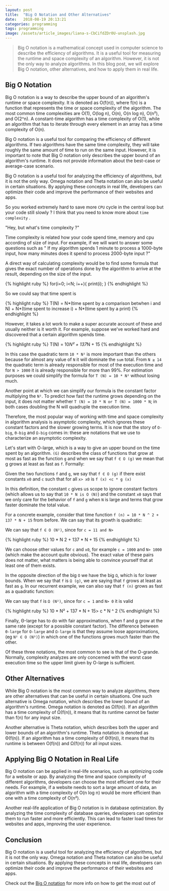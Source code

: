 ```yaml
---
layout: post
title:  "Big O Notation and Other Alternatives"
date:   2018-08-19 20:13:21
categories: programming
tags: programming
image: /assets/article_images/liana-s-CbCifdZDr0U-unsplash.jpg
---
```


> Big O notation is a mathematical concept used in computer science to describe the efficiency of algorithms. It is a useful tool for measuring the runtime and space complexity of an algorithm. However, it is not the only way to analyze algorithms. In this blog post, we will explore Big O notation, other alternatives, and how to apply them in real life.

## Big O Notation

Big O notation is a way to describe the upper bound of an algorithm's runtime or space complexity. It is denoted as O(f(n)), where f(n) is a function that represents the time or space complexity of the algorithm. The most common time complexities are O(1), O(log n), O(n), O(n log n), O(n²), and O(2^n). A constant-time algorithm has a time complexity of O(1), while an algorithm that has to iterate through every element in an array has a time complexity of O(n).

Big O notation is a useful tool for comparing the efficiency of different algorithms. If two algorithms have the same time complexity, they will take roughly the same amount of time to run on the same input. However, it is important to note that Big O notation only describes the upper bound of an algorithm's runtime. It does not provide information about the best-case or average-case scenario.

Big O notation is a useful tool for analyzing the efficiency of algorithms, but it is not the only way. Omega notation and Theta notation can also be useful in certain situations. By applying these concepts in real life, developers can optimize their code and improve the performance of their websites and apps.

So you worked extremely hard to save more `CPU` cycle in the central loop but your code still slowly ? I think that you need to know more about `time complexity` . 

"Hey, but what's time complexity ?"

Time complexity is related how your code spend time, memory and cpu according of size of input. For example, if we will want to answer some questions such as " If my algorithm spends 1 minute to process a 1000-byte input, how many minutes does it spend to process 2000-byte input ?" 

A direct way of calculating complexity would be to find some formula that gives the exact number of operations done by the algorithm to arrive  at the result, depending on the size of the input. 

{% highlight ruby %}
 for(i=0; i<N; i++){
     print(i);
 }
{% endhighlight %}

So we could say that time spent is 

{% highlight ruby %}
T(N) =
    N*(time spent by a comparison betwhen i and N) +
    N*(time spent to increase i) +
    N*(time spent by a print)
{% endhighlight %}

However, it takes a lot work to make a super accurate account of these and usually neither is it worth it. For example, suppose we've worked hard and discovered that a certain algorithm spends time. 

{% highlight ruby %}
 T(N) = 10*N² + 137*N + 15
{% endhighlight %}

In this case the quadratic term `10 * N²` is more important than the others because for almost any value of `N` it will dominate the `sum` total. From `N ≥ 14` the quadratic term is already responsible for most of the execution time and for `N > 1000` it is already responsible for more than 99%. For estimation purposes we could simplify the formula for `T (N) = 10 * N²` without losing much.

Another point at which we can simplify our formula is the constant factor multiplying the `N²`. To predict how fast the runtime grows depending on the input, it does not matter whether `T (N) = 10 * N or T (N) = 1000 * N`; in both cases doubling the N will quadruple the execution time.

Therefore, the most popular way of working with time and space complexity in algorithm analysis is asymptotic complexity, which ignores these constant factors and the slower growing terms. It is now that the story of `O-big`, `Θ-big` and `Ω-big` comes in: these are notations that we use to characterize an asymptotic complexity.

Let's start with O-large, which is a way to give an upper bound on the time spent by an algorithm. `(G)` describes the class of functions that grow at most as fast as the function `g` and when we say that `f ∈ O (g)` we mean that g grows at least as fast as `f`. Formally:

Given the two functions `f` and `g`, we say that `f ∈ O (g)` if there exist constants `x0` and `c` such that for all `x> x0` is `f (x) <c * g (x)`

In this definition, the constant `c` gives us scope to ignore constant factors (which allows us to say that `10 * N is O (N)`) and the constant `x0` says that we only care for the behavior of `f` and `g` when `N` is large and terms that grow faster dominate the total value.

For a concrete example, consider that time function `f (n) = 10 * N ^ 2 + 137 * N + 15` from before. We can say that its growth is quadratic:

We can say that `f ∈ O (N²)`, since for `c = 11 and N>`

{% highlight ruby %}
10 * N 2 + 137 * N + 15
{% endhighlight %}

We can choose other values ​​for `c` and `x0`, for example `c = 1000` and `N> 1000` (which make the account quite obvious). The exact value of these pairs does not matter, what matters is being able to convince yourself that at least one of them exists.

In the opposite direction of the big `O` we have the big `Ω`, which is for lower bounds. When we say that `f` is `Ω (g)`, we are saying that `f` grows at least as fast as `g`. In our recurrent example, we can also say that `f (n)` grows as fast as a quadratic function:

We can say that `f` is `Ω (N²)`, since for `c = 1` and `N> 0` it is valid

{% highlight ruby %}
10 * N² + 137 * N + 15> c * N ^ 2
{% endhighlight %}

Finally, Θ-large has to do with fair approximations, when f and g grow at the same rate (except for a possible constant factor). The difference between `Θ-large` for `O-large` and `Ω-large` is that they assume loose approximations, (eg `N² ∈ O (N³)`) in which one of the functions grows much faster than the other.

Of these three notations, the most common to see is that of the O-grande. Normally, complexity analyzes are only concerned with the worst case execution time so the upper limit given by O-large is sufficient.

## Other Alternatives

While Big O notation is the most common way to analyze algorithms, there are other alternatives that can be useful in certain situations. One such alternative is Omega notation, which describes the lower bound of an algorithm's runtime. Omega notation is denoted as Ω(f(n)). If an algorithm has a time complexity of Ω(f(n)), it means that its runtime cannot be faster than f(n) for any input size.

Another alternative is Theta notation, which describes both the upper and lower bounds of an algorithm's runtime. Theta notation is denoted as Θ(f(n)). If an algorithm has a time complexity of Θ(f(n)), it means that its runtime is between O(f(n)) and Ω(f(n)) for all input sizes.

## Applying Big O Notation in Real Life

Big O notation can be applied in real-life scenarios, such as optimizing code for a website or app. By analyzing the time and space complexity of different algorithms, developers can choose the most efficient one for their needs. For example, if a website needs to sort a large amount of data, an algorithm with a time complexity of O(n log n) would be more efficient than one with a time complexity of O(n²).

Another real-life application of Big O notation is in database optimization. By analyzing the time complexity of database queries, developers can optimize them to run faster and more efficiently. This can lead to faster load times for websites and apps, improving the user experience.

## Conclusion

Big O notation is a useful tool for analyzing the efficiency of algorithms, but it is not the only way. Omega notation and Theta notation can also be useful in certain situations. By applying these concepts in real life, developers can optimize their code and improve the performance of their websites and apps.

Check out the [Big O notation][big-o-notation] for more info on how to get the most out of 

[big-o-notation]: http://web.mit.edu/16.070/www/lecture/big_o.pdf
